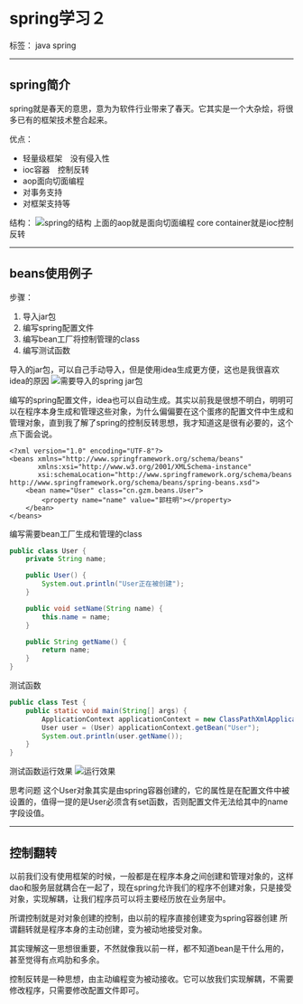 ﻿# spring学习２

标签： java spring


----------
## spring简介 ##
spring就是春天的意思，意为为软件行业带来了春天。它其实是一个大杂烩，将很多已有的框架技术整合起来。

优点：

 - 轻量级框架　没有侵入性
 - ioc容器　控制反转
 - aop面向切面编程
 - 对事务支持
 - 对框架支持等

结构：
![spring的结构][1]
上面的aop就是面向切面编程
core container就是ioc控制反转



----------
## beans使用例子 ##
步骤：

 1. 导入jar包
 2. 编写spring配置文件
 3. 编写bean工厂将控制管理的class
 4. 编写测试函数

导入的jar包，可以自己手动导入，但是使用idea生成更方便，这也是我很喜欢idea的原因
![需要导入的spring jar包][2]

编写的spring配置文件，idea也可以自动生成。其实以前我是很想不明白，明明可以在程序本身生成和管理这些对象，为什么偏偏要在这个蛋疼的配置文件中生成和管理对象，直到我了解了spring的控制反转思想，我才知道这是很有必要的，这个点下面会说。
```
<?xml version="1.0" encoding="UTF-8"?>
<beans xmlns="http://www.springframework.org/schema/beans"
       xmlns:xsi="http://www.w3.org/2001/XMLSchema-instance"
       xsi:schemaLocation="http://www.springframework.org/schema/beans http://www.springframework.org/schema/beans/spring-beans.xsd">
    <bean name="User" class="cn.gzm.beans.User">
        <property name="name" value="郭柱明"></property>
    </bean>
</beans>
```

编写需要bean工厂生成和管理的class
```java
public class User {
    private String name;

    public User() {
        System.out.println("User正在被创建");
    }

    public void setName(String name) {
        this.name = name;
    }

    public String getName() {
        return name;
    }
}
```

测试函数
```java
public class Test {
    public static void main(String[] args) {
        ApplicationContext applicationContext = new ClassPathXmlApplicationContext("beans.xml");
        User user = (User) applicationContext.getBean("User");
        System.out.println(user.getName());
    }
}
```

测试函数运行效果
![运行效果][3]


思考问题
这个User对象其实是由spring容器创建的，它的属性是在配置文件中被设置的，值得一提的是User必须含有set函数，否则配置文件无法给其中的name字段设值。


----------
## 控制翻转 ##
以前我们没有使用框架的时候，一般都是在程序本身之间创建和管理对象的，这样dao和服务层就耦合在一起了，现在spring允许我们的程序不创建对象，只是接受对象，实现解耦，让我们程序员可以将主要经历放在业务层中。

所谓控制就是对对象创建的控制，由以前的程序直接创建变为spring容器创建
所谓翻转就是程序本身的主动创建，变为被动地接受对象。

其实理解这一思想很重要，不然就像我以前一样，都不知道bean是干什么用的，甚至觉得有点鸡肋和多余。

控制反转是一种思想，由主动编程变为被动接收。它可以放我们实现解耦，不需要修改程序，只需要修改配置文件即可。

  [1]: https://docs.spring.io/spring/docs/4.3.22.RELEASE/spring-framework-reference/htmlsingle/images/spring-overview.png
  [2]: http://static.zybuluo.com/gzm1997/h8bth4ekxvnh1znn9ey0easp/image.png
  [3]: http://static.zybuluo.com/gzm1997/a1r472cs34jmwoz37ru1f81c/image.png